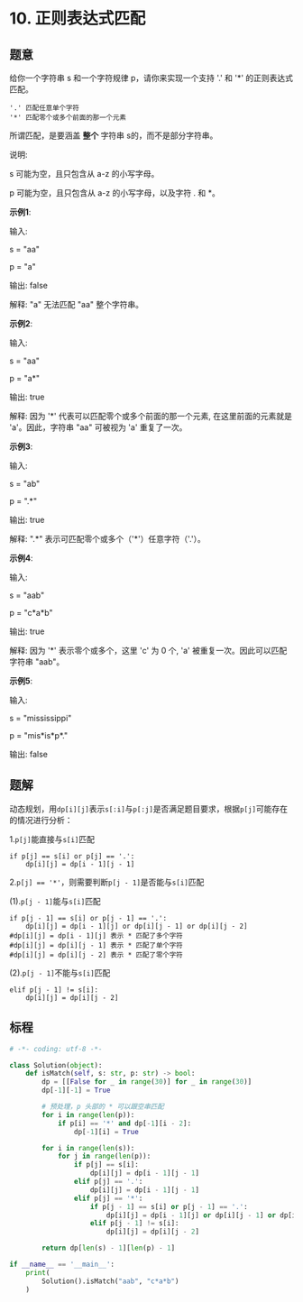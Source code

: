 # 10. 正则表达式匹配

## 题意

给你一个字符串 s 和一个字符规律 p，请你来实现一个支持 '.' 和 '*' 的正则表达式匹配。

```
'.' 匹配任意单个字符
'*' 匹配零个或多个前面的那一个元素
```

所谓匹配，是要涵盖 **整个** 字符串 s的，而不是部分字符串。

说明:

s 可能为空，且只包含从 a-z 的小写字母。

p 可能为空，且只包含从 a-z 的小写字母，以及字符 . 和 \*。

**示例1**:

输入:

s = "aa"

p = "a"

输出: false

解释: "a" 无法匹配 "aa" 整个字符串。

**示例2**:

输入:

s = "aa"

p = "a\*"

输出: true

解释: 因为 '\*' 代表可以匹配零个或多个前面的那一个元素, 在这里前面的元素就是 'a'。因此，字符串 "aa" 可被视为 'a' 重复了一次。

**示例3**:

输入:

s = "ab"

p = ".*"

输出: true

解释: ".\*" 表示可匹配零个或多个（'\*'）任意字符（'.'）。

**示例4**:

输入:

s = "aab"

p = "c\*a\*b"

输出: true

解释: 因为 '\*' 表示零个或多个，这里 'c' 为 0 个, 'a' 被重复一次。因此可以匹配字符串 "aab"。

**示例5**:

输入:

s = "mississippi"

p = "mis\*is\*p\*."

输出: false

## 题解

动态规划，用`dp[i][j]`表示`s[:i]`与`p[:j]`是否满足题目要求，根据`p[j]`可能存在的情况进行分析：

1.`p[j]`能直接与`s[i]`匹配

```
if p[j] == s[i] or p[j] == '.': 
    dp[i][j] = dp[i - 1][j - 1]
```

2.`p[j] == '*'`，则需要判断`p[j - 1]`是否能与`s[i]`匹配
    
(1).`p[j - 1]`能与`s[i]`匹配

```
if p[j - 1] == s[i] or p[j - 1] == '.':
    dp[i][j] = dp[i - 1][j] or dp[i][j - 1] or dp[i][j - 2]
#dp[i][j] = dp[i - 1][j] 表示 * 匹配了多个字符	
#dp[i][j] = dp[i][j - 1] 表示 * 匹配了单个字符
#dp[i][j] = dp[i][j - 2] 表示 * 匹配了零个字符
```

(2).`p[j - 1]`不能与`s[i]`匹配

```
elif p[j - 1] != s[i]:
    dp[i][j] = dp[i][j - 2]
```

## 标程

```python
# -*- coding: utf-8 -*-

class Solution(object):
    def isMatch(self, s: str, p: str) -> bool:
        dp = [[False for _ in range(30)] for _ in range(30)]
        dp[-1][-1] = True

        # 预处理，p 头部的 * 可以跟空串匹配
        for i in range(len(p)):
            if p[i] == '*' and dp[-1][i - 2]:
                dp[-1][i] = True

        for i in range(len(s)):
            for j in range(len(p)):
                if p[j] == s[i]:
                    dp[i][j] = dp[i - 1][j - 1]
                elif p[j] == '.':
                    dp[i][j] = dp[i - 1][j - 1]
                elif p[j] == '*':
                    if p[j - 1] == s[i] or p[j - 1] == '.':
                        dp[i][j] = dp[i - 1][j] or dp[i][j - 1] or dp[i][j - 2]
                    elif p[j - 1] != s[i]:
                        dp[i][j] = dp[i][j - 2]

        return dp[len(s) - 1][len(p) - 1]

if __name__ == '__main__':
    print(
        Solution().isMatch("aab", "c*a*b")
    )
```